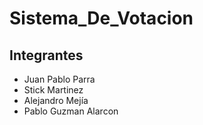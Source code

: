 # Sistema_De_Votacion

## Integrantes
- Juan Pablo Parra
- Stick Martinez
- Alejandro Mejía
- Pablo Guzman Alarcon
